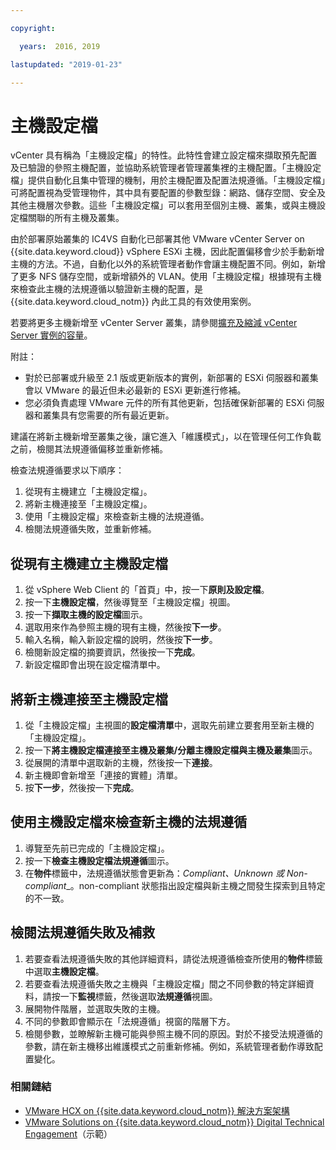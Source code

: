 ```yaml
---

copyright:

  years:  2016, 2019

lastupdated: "2019-01-23"

---
```


#	 主機設定檔 

vCenter 具有稱為「主機設定檔」的特性。此特性會建立設定檔來擷取預先配置及已驗證的參照主機配置，並協助系統管理者管理叢集裡的主機配置。「主機設定檔」提供自動化且集中管理的機制，用於主機配置及配置法規遵循。「主機設定檔」可將配置視為受管理物件，其中具有要配置的參數型錄：網路、儲存空間、安全及其他主機層次參數。這些「主機設定檔」可以套用至個別主機、叢集，或與主機設定檔關聯的所有主機及叢集。

由於部署原始叢集的 IC4VS 自動化已部署其他 VMware vCenter Server on {{site.data.keyword.cloud}} vSphere ESXi 主機，因此配置偏移會少於手動新增主機的方法。不過，自動化以外的系統管理者動作會讓主機配置不同。例如，新增了更多 NFS 儲存空間，或新增額外的 VLAN。使用「主機設定檔」根據現有主機來檢查此主機的法規遵循以驗證新主機的配置，是 {{site.data.keyword.cloud_notm}} 內此工具的有效使用案例。

若要將更多主機新增至 vCenter Server 叢集，請參閱[擴充及縮減 vCenter Server 實例的容量](/docs/services/vmwaresolutions/vcenter/vc_addingremovingservers.html)。

附註：
*	對於已部署或升級至 2.1 版或更新版本的實例，新部署的 ESXi 伺服器和叢集會以 VMware 的最近但未必最新的 ESXi 更新進行修補。
*	您必須負責處理 VMware 元件的所有其他更新，包括確保新部署的 ESXi 伺服器和叢集具有您需要的所有最近更新。

建議在將新主機新增至叢集之後，讓它進入「維護模式」，以在管理任何工作負載之前，檢閱其法規遵循偏移並重新修補。

檢查法規遵循要求以下順序：
1.	從現有主機建立「主機設定檔」。
2.	將新主機連接至「主機設定檔」。
3.	使用「主機設定檔」來檢查新主機的法規遵循。
4.	檢閱法規遵循失敗，並重新修補。

##	從現有主機建立主機設定檔

1.	從 vSphere Web Client 的「首頁」中，按一下**原則及設定檔**。
2.	按一下**主機設定檔**，然後導覽至「主機設定檔」視圖。
3.	按一下**擷取主機的設定檔**圖示。
4.	選取用來作為參照主機的現有主機，然後按**下一步**。
5.	輸入名稱，輸入新設定檔的說明，然後按**下一步**。
6.	檢閱新設定檔的摘要資訊，然後按一下**完成**。
7.	新設定檔即會出現在設定檔清單中。

##	將新主機連接至主機設定檔

1.	從「主機設定檔」主視圖的**設定檔清單**中，選取先前建立要套用至新主機的「主機設定檔」。
2.	按一下**將主機設定檔連接至主機及叢集/分離主機設定檔與主機及叢集**圖示。
3.	從展開的清單中選取新的主機，然後按一下**連接**。
4.	新主機即會新增至「連接的實體」清單。
5.	按**下一步**，然後按一下**完成**。

##	使用主機設定檔來檢查新主機的法規遵循

1.	導覽至先前已完成的「主機設定檔」。
2.	按一下**檢查主機設定檔法規遵循**圖示。
3.	在**物件**標籤中，法規遵循狀態會更新為：_Compliant、Unknown 或 Non-compliant__。non-compliant 狀態指出設定檔與新主機之間發生探索到且特定的不一致。

##	檢閱法規遵循失敗及補救

1. 若要查看法規遵循失敗的其他詳細資料，請從法規遵循檢查所使用的**物件**標籤中選取**主機設定檔**。
2. 若要查看法規遵循失敗之主機與「主機設定檔」間之不同參數的特定詳細資料，請按一下**監視**標籤，然後選取**法規遵循**視圖。
3. 展開物件階層，並選取失敗的主機。
4. 不同的參數即會顯示在「法規遵循」視窗的階層下方。
5. 檢閱參數，並瞭解新主機可能與參照主機不同的原因。對於不接受法規遵循的參數，請在新主機移出維護模式之前重新修補。例如，系統管理者動作導致配置變化。

### 相關鏈結

* [VMware HCX on {{site.data.keyword.cloud_notm}} 解決方案架構](https://www.ibm.com/cloud/garage/files/HCX_Architecture_Design.pdf)
* [VMware Solutions on {{site.data.keyword.cloud_notm}} Digital Technical Engagement](https://ibm-dte.mybluemix.net/ibm-vmware)（示範）

